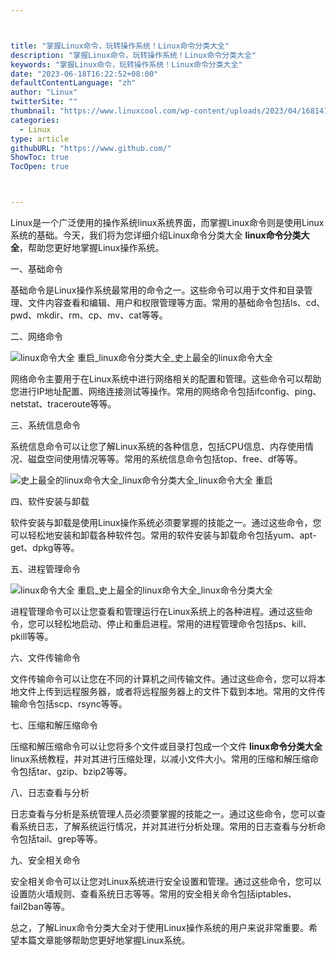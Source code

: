 ```yaml
---



title: "掌握Linux命令，玩转操作系统！Linux命令分类大全"
description: "掌握Linux命令，玩转操作系统！Linux命令分类大全"
keywords: "掌握Linux命令，玩转操作系统！Linux命令分类大全"
date: "2023-06-18T16:22:52+08:00"
defaultContentLanguage: "zh"
author: "Linux"
twitterSite: ""
thumbnail: "https://www.linuxcool.com/wp-content/uploads/2023/04/1681416513633_0.jpg"
categories:
  - Linux
type: article
githubURL: "https://www.github.com/"
ShowToc: true
TocOpen: true



---
```


Linux是一个广泛使用的操作系统linux系统界面，而掌握Linux命令则是使用Linux系统的基础。今天，我们将为您详细介绍Linux命令分类大全 **linux命令分类大全**，帮助您更好地掌握Linux操作系统。

一、基础命令

基础命令是Linux操作系统最常用的命令之一。这些命令可以用于文件和目录管理、文件内容查看和编辑、用户和权限管理等方面。常用的基础命令包括ls、cd、pwd、mkdir、rm、cp、mv、cat等等。

二、网络命令

![linux命令大全 重启_linux命令分类大全_史上最全的linux命令大全](https://www.linuxcool.com/wp-content/uploads/2023/04/1681416513633_0.jpg)

网络命令主要用于在Linux系统中进行网络相关的配置和管理。这些命令可以帮助您进行IP地址配置、网络连接测试等操作。常用的网络命令包括ifconfig、ping、netstat、traceroute等等。

三、系统信息命令

系统信息命令可以让您了解Linux系统的各种信息，包括CPU信息、内存使用情况、磁盘空间使用情况等等。常用的系统信息命令包括top、free、df等等。

![史上最全的linux命令大全_linux命令分类大全_linux命令大全 重启](https://www.linuxcool.com/wp-content/uploads/2023/04/1681416513633_1.jpg)

四、软件安装与卸载

软件安装与卸载是使用Linux操作系统必须要掌握的技能之一。通过这些命令，您可以轻松地安装和卸载各种软件包。常用的软件安装与卸载命令包括yum、apt-get、dpkg等等。

五、进程管理命令

![linux命令大全 重启_史上最全的linux命令大全_linux命令分类大全](https://www.linuxcool.com/wp-content/uploads/2023/04/1681416513633_2.png)

进程管理命令可以让您查看和管理运行在Linux系统上的各种进程。通过这些命令，您可以轻松地启动、停止和重启进程。常用的进程管理命令包括ps、kill、pkill等等。

六、文件传输命令

文件传输命令可以让您在不同的计算机之间传输文件。通过这些命令，您可以将本地文件上传到远程服务器，或者将远程服务器上的文件下载到本地。常用的文件传输命令包括scp、rsync等等。

七、压缩和解压缩命令

压缩和解压缩命令可以让您将多个文件或目录打包成一个文件 **linux命令分类大全** linux系统教程，并对其进行压缩处理，以减小文件大小。常用的压缩和解压缩命令包括tar、gzip、bzip2等等。

八、日志查看与分析

日志查看与分析是系统管理人员必须要掌握的技能之一。通过这些命令，您可以查看系统日志，了解系统运行情况，并对其进行分析处理。常用的日志查看与分析命令包括tail、grep等等。

九、安全相关命令

安全相关命令可以让您对Linux系统进行安全设置和管理。通过这些命令，您可以设置防火墙规则、查看系统日志等等。常用的安全相关命令包括iptables、fail2ban等等。

总之，了解Linux命令分类大全对于使用Linux操作系统的用户来说非常重要。希望本篇文章能够帮助您更好地掌握Linux系统。